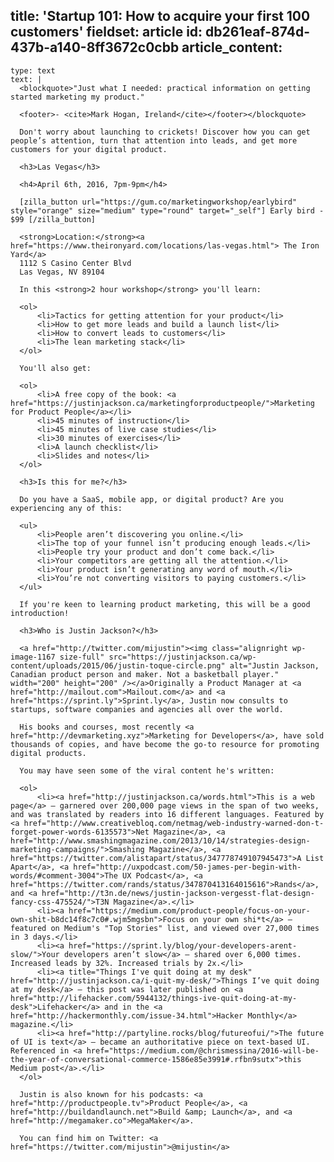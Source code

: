 title: 'Startup 101: How to acquire your first 100 customers'
fieldset: article
id: db261eaf-874d-437b-a140-8ff3672c0cbb
article_content:
  -
    type: text
    text: |
      <blockquote>"Just what I needed: practical information on getting started marketing my product."
      
      <footer>- <cite>Mark Hogan, Ireland</cite></footer></blockquote>
      
      Don't worry about launching to crickets! Discover how you can get people’s attention, turn that attention into leads, and get more customers for your digital product.
      
      <h3>Las Vegas</h3>
      
      <h4>April 6th, 2016, 7pm-9pm</h4>
      
      [zilla_button url="https://gum.co/marketingworkshop/earlybird" style="orange" size="medium" type="round" target="_self"] Early bird - $99 [/zilla_button]
      
      <strong>Location:</strong><a href="https://www.theironyard.com/locations/las-vegas.html"> The Iron Yard</a>
      1112 S Casino Center Blvd
      Las Vegas, NV 89104
      
      In this <strong>2 hour workshop</strong> you'll learn:
      
      <ol>
          <li>Tactics for getting attention for your product</li>
          <li>How to get more leads and build a launch list</li>
          <li>How to convert leads to customers</li>
          <li>The lean marketing stack</li>
      </ol>
      
      You'll also get:
      
      <ol>
          <li>A free copy of the book: <a href="https://justinjackson.ca/marketingforproductpeople/">Marketing for Product People</a></li>
          <li>45 minutes of instruction</li>
          <li>45 minutes of live case studies</li>
          <li>30 minutes of exercises</li>
          <li>A launch checklist</li>
          <li>Slides and notes</li>
      </ol>
      
      <h3>Is this for me?</h3>
      
      Do you have a SaaS, mobile app, or digital product? Are you experiencing any of this:
      
      <ul>
          <li>People aren’t discovering you online.</li>
          <li>The top of your funnel isn’t producing enough leads.</li>
          <li>People try your product and don’t come back.</li>
          <li>Your competitors are getting all the attention.</li>
          <li>Your product isn’t generating any word of mouth.</li>
          <li>You’re not converting visitors to paying customers.</li>
      </ul>
      
      If you're keen to learning product marketing, this will be a good introduction!
      
      <h3>Who is Justin Jackson?</h3>
      
      <a href="http://twitter.com/mijustin"><img class="alignright wp-image-1167 size-full" src="https://justinjackson.ca/wp-content/uploads/2015/06/justin-toque-circle.png" alt="Justin Jackson, Canadian product person and maker. Not a basketball player." width="200" height="200" /></a>Originally a Product Manager at <a href="http://mailout.com">Mailout.com</a> and <a href="https://sprint.ly">Sprint.ly</a>, Justin now consults to startups, software companies and agencies all over the world.
      
      His books and courses, most recently <a href="http://devmarketing.xyz">Marketing for Developers</a>, have sold thousands of copies, and have become the go-to resource for promoting digital products.
      
      You may have seen some of the viral content he's written:
      
      <ol>
          <li><a href="http://justinjackson.ca/words.html">This is a web page</a> – garnered over 200,000 page views in the span of two weeks, and was translated by readers into 16 different languages. Featured by <a href="http://www.creativebloq.com/netmag/web-industry-warned-don-t-forget-power-words-6135573">Net Magazine</a>, <a href="http://www.smashingmagazine.com/2013/10/14/strategies-design-marketing-campaigns/">Smashing Magazine</a>, <a href="https://twitter.com/alistapart/status/347778749107945473">A List Apart</a>, <a href="http://uxpodcast.com/50-james-per-begin-with-words/#comment-3004">The UX Podcast</a>, <a href="https://twitter.com/rands/status/347870413164015616">Rands</a>, and <a href="http://t3n.de/news/justin-jackson-vergesst-flat-design-fancy-css-475524/">T3N Magazine</a>.</li>
          <li><a href="https://medium.com/product-people/focus-on-your-own-shit-b8dc14f8c7c0#.wjm5mgsbn">Focus on your own shi*t</a> – featured on Medium's "Top Stories" list, and viewed over 27,000 times in 3 days.</li>
          <li><a href="https://sprint.ly/blog/your-developers-arent-slow/">Your developers aren’t slow</a> – shared over 6,000 times. Increased leads by 32%. Increased trials by 2x.</li>
          <li><a title="Things I've quit doing at my desk" href="http://justinjackson.ca/i-quit-my-desk/">Things I’ve quit doing at my desk</a> – this post was later published on <a href="http://lifehacker.com/5944132/things-ive-quit-doing-at-my-desk">Lifehacker</a> and in the <a href="http://hackermonthly.com/issue-34.html">Hacker Monthly</a> magazine.</li>
          <li><a href="http://partyline.rocks/blog/futureofui/">The future of UI is text</a> – became an authoritative piece on text-based UI. Referenced in <a href="https://medium.com/@chrismessina/2016-will-be-the-year-of-conversational-commerce-1586e85e3991#.rfbn9sutx">this Medium post</a>.</li>
      </ol>
      
      Justin is also known for his podcasts: <a href="http://productpeople.tv">Product People</a>, <a href="http://buildandlaunch.net">Build &amp; Launch</a>, and <a href="http://megamaker.co">MegaMaker</a>.
      
      You can find him on Twitter: <a href="https://twitter.com/mijustin">@mijustin</a>
      
